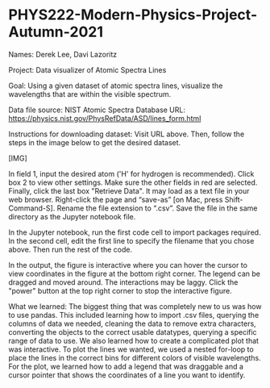 # PHYS222-Modern-Physics-Project-Autumn-2021
Names: Derek Lee, Davi Lazoritz

Project: Data visualizer of Atomic Spectra Lines

Goal: Using a given dataset of atomic spectra lines, visualize the wavelengths that are within the visible spectrum.

Data file source: NIST Atomic Spectra Database
URL:  https://physics.nist.gov/PhysRefData/ASD/lines_form.html

Instructions for downloading dataset:
Visit URL above.
Then, follow the steps in the image below to get the desired dataset.

[IMG]

In field 1, input the desired atom ('H' for hydrogen is recommended).
Click box 2 to view other settings.
Make sure the other fields in red are selected.
Finally, click the last box "Retrieve Data". It may load as a text file in your web browser. Right-click the page and “save-as” [on Mac, press Shift-Command-S]. Rename the file extension to “.csv”.
Save the file in the same directory as the Jupyter notebook file. 

In the Jupyter notebook, run the first code cell to import packages required.
In the second cell, edit the first line to specify the filename that you chose above. Then run the rest of the code.

In the output, the figure is interactive where you can hover the cursor to view coordinates in the figure at the bottom right corner.
The legend can be dragged and moved around. The interactions may be laggy.
Click the "power" button at the top right corner to stop the interactive figure.

What we learned:
The biggest thing that was completely new to us was how to use pandas. This included learning how to import .csv files, querying the columns of data we needed, cleaning the data to remove extra characters, converting the objects to the correct usable datatypes, querying a specific range of data to use.
We also learned how to create a complicated plot that was interactive. To plot the lines we wanted, we used a nested for-loop to place the lines in the correct bins for different colors of visible wavelengths.
For the plot, we learned how to add a legend that was draggable and a cursor pointer that shows the coordinates of a line you want to identify.
